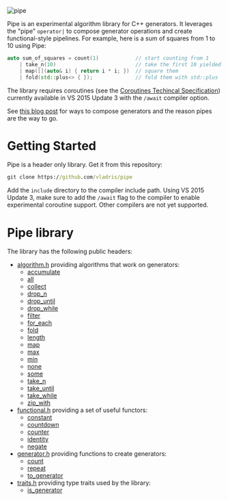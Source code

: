 ![pipe](https://raw.githubusercontent.com/vladris/pipe/master/pipe.jpg)

Pipe is an experimental algorithm library for C++ generators. It leverages the "pipe" `operator|` to compose generator operations and create functional-style pipelines. For example, here is a sum of squares from 1 to 10 using Pipe:

```c++
auto sum_of_squares = count(1)            // start counting from 1
    | take_n(10)                          // take the first 10 yielded elements 
    | map([](auto& i) { return i * i; })  // square them
    | fold(std::plus<> { });              // fold them with std::plus
```

The library requires coroutines (see the [Coroutines Techincal Specification](http://www.open-std.org/jtc1/sc22/wg21/docs/papers/2016/p0057r4.pdf)) currently available in VS 2015 Update 3 with the `/await` compiler option.

See [this blog post](http://vladris.com/blog/2016/10/09/composable-generators.html) for ways to compose generators and the reason pipes are the way to go. 

# Getting Started

Pipe is a header only library. Get it from this repository:

```cmd
git clone https://github.com/vladris/pipe
```

Add the `include` directory to the compiler include path. Using VS 2015 Update 3, make sure to add the `/await` flag to the compiler to enable experimental coroutine support. Other compilers are not yet supported.

# Pipe library

The library has the following public headers:

* [algorithm.h](https://github.com/vladris/pipe/wiki/algorithm.h) providing algorithms that work on generators:
    * [accumulate](https://github.com/vladris/pipe/wiki/accumulate)
    * [all](https://github.com/vladris/pipe/wiki/all)
    * [collect](https://github.com/vladris/pipe/wiki/collect)
    * [drop_n](https://github.com/vladris/pipe/wiki/drop_n)
    * [drop_until](https://github.com/vladris/pipe/wiki/drop_until)
    * [drop_while](https://github.com/vladris/pipe/wiki/drop_while)
    * [filter](https://github.com/vladris/pipe/wiki/filter)
    * [for_each](https://github.com/vladris/pipe/wiki/for_each)
    * [fold](https://github.com/vladris/pipe/wiki/fold)
    * [length](https://github.com/vladris/pipe/wiki/length)
    * [map](https://github.com/vladris/pipe/wiki/map)
    * [max](https://github.com/vladris/pipe/wiki/max)
    * [min](https://github.com/vladris/pipe/wiki/min)
    * [none](https://github.com/vladris/pipe/wiki/none)
    * [some](https://github.com/vladris/pipe/wiki/some)
    * [take_n](https://github.com/vladris/pipe/wiki/take_n)
    * [take_until](https://github.com/vladris/pipe/wiki/take_until)
    * [take_while](https://github.com/vladris/pipe/wiki/take_while)
    * [zip_with](https://github.com/vladris/pipe/wiki/zip_with)
* [functional.h](https://github.com/vladris/pipe/wiki/functional.h) providing a set of useful functors:
    * [constant](https://github.com/vladris/pipe/wiki/constant)
    * [countdown](https://github.com/vladris/pipe/wiki/countdown)
    * [counter](https://github.com/vladris/pipe/wiki/counter)
    * [identity](https://github.com/vladris/pipe/wiki/identity)
    * [negate](https://github.com/vladris/pipe/wiki/negate)
* [generator.h](https://github.com/vladris/pipe/wiki/generator.h) providing functions to create generators:
    * [count](https://github.com/vladris/pipe/wiki/count)
    * [repeat](https://github.com/vladris/pipe/wiki/repeat)
    * [to_generator](https://github.com/vladris/pipe/wiki/to_generator)
* [traits.h](https://github.com/vladris/pipe/wiki/traits.h) providing type traits used by the library:
    * [is_generator](https://github.com/vladris/pipe/wiki/is_generator)

